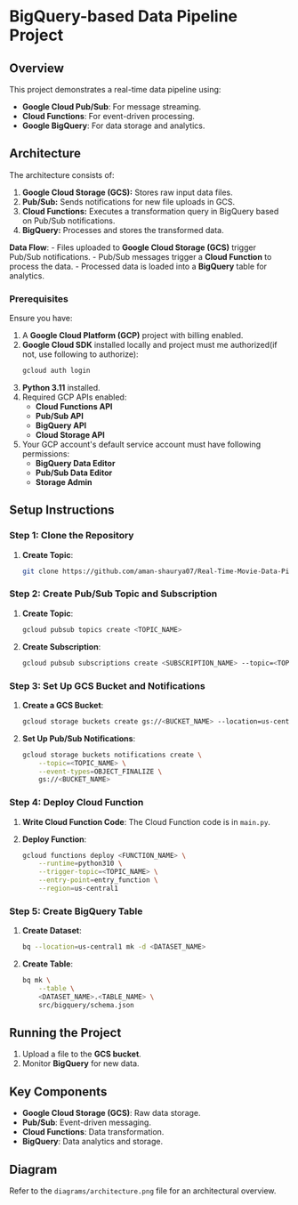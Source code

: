 # BigQuery-based Data Pipeline Project

## Overview
This project demonstrates a real-time data pipeline using:
- **Google Cloud Pub/Sub**: For message streaming.
- **Cloud Functions**: For event-driven processing.
- **Google BigQuery**: For data storage and analytics.

## **Architecture**
The architecture consists of:
1. **Google Cloud Storage (GCS):** Stores raw input data files.
2. **Pub/Sub:** Sends notifications for new file uploads in GCS.
3. **Cloud Functions:** Executes a transformation query in BigQuery based on Pub/Sub notifications.
4. **BigQuery:** Processes and stores the transformed data.

**Data Flow**:
    - Files uploaded to **Google Cloud Storage (GCS)** trigger Pub/Sub notifications.
    - Pub/Sub messages trigger a **Cloud Function** to process the data.
    - Processed data is loaded into a **BigQuery** table for analytics.

### **Prerequisites**
Ensure you have:
1. A **Google Cloud Platform (GCP)** project with billing enabled.
2. **Google Cloud SDK** installed locally and project must me authorized(if not, use following to authorize):
    ```bash
    gcloud auth login
    ```
3. **Python 3.11** installed.
4. Required GCP APIs enabled:
   - **Cloud Functions API**
   - **Pub/Sub API**
   - **BigQuery API**
   - **Cloud Storage API**
5. Your GCP account's default service account must have following permissions:
   - **BigQuery Data Editor**
   - **Pub/Sub Data Editor**
   - **Storage Admin**

## Setup Instructions

### Step 1: Clone the Repository
1. **Create Topic**:
    ```bash
    git clone https://github.com/aman-shaurya07/Real-Time-Movie-Data-Pipeline-with-Cloud-Functions-and-BigQuery.git
    ```

### Step 2: Create Pub/Sub Topic and Subscription
1. **Create Topic**:
    ```bash
    gcloud pubsub topics create <TOPIC_NAME>
    ```
2. **Create Subscription**:
    ```bash
    gcloud pubsub subscriptions create <SUBSCRIPTION_NAME> --topic=<TOPIC_NAME>
    ```

### Step 3: Set Up GCS Bucket and Notifications
1. **Create a GCS Bucket**:
    ```bash
    gcloud storage buckets create gs://<BUCKET_NAME> --location=us-central1
    ```
2. **Set Up Pub/Sub Notifications**:
    ```bash
    gcloud storage buckets notifications create \
        --topic=<TOPIC_NAME> \
        --event-types=OBJECT_FINALIZE \
        gs://<BUCKET_NAME>
    ```

### Step 4: Deploy Cloud Function
1. **Write Cloud Function Code**:
    The Cloud Function code is in `main.py`.

2. **Deploy Function**:
    ```bash
    gcloud functions deploy <FUNCTION_NAME> \
        --runtime=python310 \
        --trigger-topic=<TOPIC_NAME> \
        --entry-point=entry_function \
        --region=us-central1
    ```

### Step 5: Create BigQuery Table
1. **Create Dataset**:
    ```bash
    bq --location=us-central1 mk -d <DATASET_NAME>
    ```
2. **Create Table**:
    ```bash
    bq mk \
        --table \
        <DATASET_NAME>.<TABLE_NAME> \
        src/bigquery/schema.json
    ```

## Running the Project
1. Upload a file to the **GCS bucket**.
2. Monitor **BigQuery** for new data.

## Key Components
- **Google Cloud Storage (GCS)**: Raw data storage.
- **Pub/Sub**: Event-driven messaging.
- **Cloud Functions**: Data transformation.
- **BigQuery**: Data analytics and storage.

## Diagram
Refer to the `diagrams/architecture.png` file for an architectural overview.
